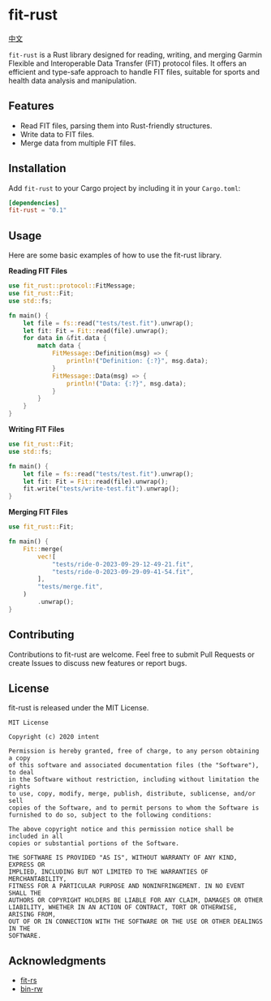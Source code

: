 # fit-rust

[中文](./README_zh.md)

`fit-rust` is a Rust library designed for reading, writing, and merging Garmin Flexible and Interoperable Data Transfer (FIT) protocol files. It offers an efficient and type-safe approach to handle FIT files, suitable for sports and health data analysis and manipulation.

## Features

- Read FIT files, parsing them into Rust-friendly structures.
- Write data to FIT files.
- Merge data from multiple FIT files.

## Installation

Add `fit-rust` to your Cargo project by including it in your `Cargo.toml`:

```toml
[dependencies]
fit-rust = "0.1"
```

## Usage

Here are some basic examples of how to use the fit-rust library.

**Reading FIT Files**

```rust
use fit_rust::protocol::FitMessage;
use fit_rust::Fit;
use std::fs;

fn main() {
    let file = fs::read("tests/test.fit").unwrap();
    let fit: Fit = Fit::read(file).unwrap();
    for data in &fit.data {
        match data {
            FitMessage::Definition(msg) => {
                println!("Definition: {:?}", msg.data);
            }
            FitMessage::Data(msg) => {
                println!("Data: {:?}", msg.data);
            }
        }
    }
}
```

**Writing FIT Files**
```rust
use fit_rust::Fit;
use std::fs;

fn main() {
    let file = fs::read("tests/test.fit").unwrap();
    let fit: Fit = Fit::read(file).unwrap();
    fit.write("tests/write-test.fit").unwrap();
}
```

**Merging FIT Files**
```rust
use fit_rust::Fit;

fn main() {
    Fit::merge(
        vec![
            "tests/ride-0-2023-09-29-12-49-21.fit",
            "tests/ride-0-2023-09-29-09-41-54.fit",
        ],
        "tests/merge.fit",
    )
        .unwrap();
}
```

## Contributing

Contributions to fit-rust are welcome. Feel free to submit Pull Requests or create Issues to discuss new features or report bugs.

## License

fit-rust is released under the MIT License.

```text
MIT License

Copyright (c) 2020 intent

Permission is hereby granted, free of charge, to any person obtaining a copy
of this software and associated documentation files (the "Software"), to deal
in the Software without restriction, including without limitation the rights
to use, copy, modify, merge, publish, distribute, sublicense, and/or sell
copies of the Software, and to permit persons to whom the Software is
furnished to do so, subject to the following conditions:

The above copyright notice and this permission notice shall be included in all
copies or substantial portions of the Software.

THE SOFTWARE IS PROVIDED "AS IS", WITHOUT WARRANTY OF ANY KIND, EXPRESS OR
IMPLIED, INCLUDING BUT NOT LIMITED TO THE WARRANTIES OF MERCHANTABILITY,
FITNESS FOR A PARTICULAR PURPOSE AND NONINFRINGEMENT. IN NO EVENT SHALL THE
AUTHORS OR COPYRIGHT HOLDERS BE LIABLE FOR ANY CLAIM, DAMAGES OR OTHER
LIABILITY, WHETHER IN AN ACTION OF CONTRACT, TORT OR OTHERWISE, ARISING FROM,
OUT OF OR IN CONNECTION WITH THE SOFTWARE OR THE USE OR OTHER DEALINGS IN THE
SOFTWARE.
```
## Acknowledgments

- [fit-rs](https://github.com/richardbrodie/fit-rs)
- [bin-rw](https://github.com/jam1garner/binrw)
